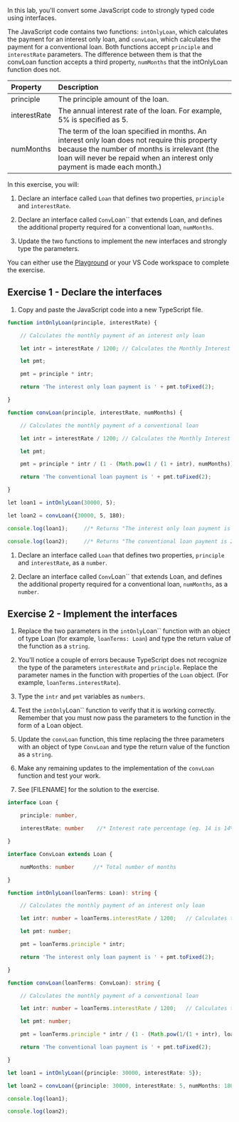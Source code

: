 In this lab, you'll convert some JavaScript code to strongly typed code using interfaces.

The JavaScript code contains two functions: ``intOnlyLoan``, which calculates the payment for an interest only loan, and ``convLoan``, which calculates the payment for a  conventional loan. Both functions accept `principle` and `interestRate` parameters. The difference between them is that the convLoan function accepts a third property, `numMonths` that the intOnlyLoan function does not.

| Property| Description|
| :--- | :--- |
| principle| The principle amount of the loan.|
| interestRate| The annual interest rate of the loan. For example, 5% is specified as 5.|
| numMonths| The term of the loan specified in months. An interest only loan does not require this property because the number of months is irrelevant (the loan will never be repaid when an interest only payment is made each month.)|

In this exercise, you will:

1. Declare an interface called `Loan` that defines two properties, `principle` and `interestRate`.

1. Declare an interface called `Conv`Loan`` that extends Loan, and defines the additional property required for a conventional loan, `numMonths`.

1. Update the two functions to implement the new interfaces and strongly type the parameters.

You can either use the [Playground](https://www.typescriptlang.org/play) or your VS Code workspace to complete the exercise.

## Exercise 1 - Declare the interfaces

1. Copy and paste the JavaScript code into a new TypeScript file.

```javascript
function intOnlyLoan(principle, interestRate) {

    // Calculates the monthly payment of an interest only loan

    let intr = interestRate / 1200; // Calculates the Monthly Interest Rate of the loan

    let pmt;

    pmt = principle * intr;

    return 'The interest only loan payment is ' + pmt.toFixed(2);

}

function convLoan(principle, interestRate, numMonths) {

    // Calculates the monthly payment of a conventional loan

    let intr = interestRate / 1200; // Calculates the Monthly Interest Rate of the loan

    let pmt;

    pmt = principle * intr / (1 - (Math.pow(1 / (1 + intr), numMonths)));

    return 'The conventional loan payment is ' + pmt.toFixed(2);

}

let loan1 = intOnlyLoan(30000, 5);

let loan2 = convLoan({30000, 5, 180);

console.log(loan1);     //* Returns "The interest only loan payment is 125.00" 

console.log(loan2);     //* Returns "The conventional loan payment is 237.24" 

```

1. Declare an interface called `Loan` that defines two properties, `principle` and `interestRate`, as a `number`.

1. Declare an interface called `Conv`Loan`` that extends Loan, and defines the additional property required for a conventional loan, `numMonths`, as a `number`.

## Exercise 2 - Implement the interfaces

1. Replace the two parameters in the `intOnly`Loan`` function with an object of type Loan (for example, `loanTerms: Loan`) and type the return value of the function as a `string`.

1. You'll notice a couple of errors because TypeScript does not recognize the type of the parameters `interestRate` and `principle`. Replace the parameter names in the function with properties of the `Loan` object. (For example, `loanTerms.interestRate`).

1. Type the `intr` and `pmt` variables as `numbers`.

1. Test the `intOnly`Loan`` function to verify that it is working correctly. Remember that you must now pass the parameters to the function in the form of a Loan object.

1. Update the `convLoan` function, this time replacing the three parameters with an object of type `ConvLoan` and type the return value of the function as a `string`.

1. Make any remaining updates to the implementation of the `convLoan` function and test your work.

1. See [FILENAME] for the solution to the exercise.

```typescript
interface Loan {

    principle: number,

    interestRate: number    //* Interest rate percentage (eg. 14 is 14%)

}

interface ConvLoan extends Loan {

    numMonths: number      //* Total number of months

}

function intOnlyLoan(loanTerms: Loan): string {

    // Calculates the monthly payment of an interest only loan

    let intr: number = loanTerms.interestRate / 1200;   // Calculates the Monthly Interest Rate of the loan

    let pmt: number;

    pmt = loanTerms.principle * intr;

    return 'The interest only loan payment is ' + pmt.toFixed(2);

}

function convLoan(loanTerms: ConvLoan): string {

    // Calculates the monthly payment of a conventional loan

    let intr: number = loanTerms.interestRate / 1200;   // Calculates the Monthly Interest Rate of the loan

    let pmt: number;

    pmt = loanTerms.principle * intr / (1 - (Math.pow(1/(1 + intr), loanTerms.numMonths)));

    return 'The conventional loan payment is ' + pmt.toFixed(2);

}

let loan1 = intOnlyLoan({principle: 30000, interestRate: 5});

let loan2 = convLoan({principle: 30000, interestRate: 5, numMonths: 180});

console.log(loan1);

console.log(loan2);

```

